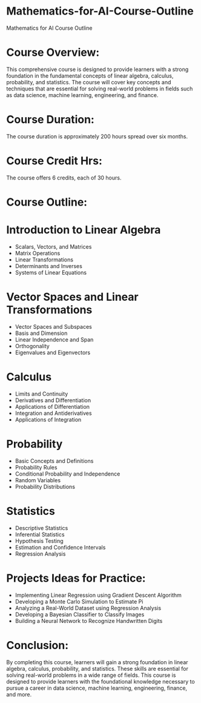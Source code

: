 # Mathematics-for-AI-Course-Outline
Mathematics for AI Course Outline

# Course Overview:

This comprehensive course is designed to provide learners with a strong foundation in the fundamental concepts of linear algebra, calculus, probability, and statistics. The course will cover key concepts and techniques that are essential for solving real-world problems in fields such as data science, machine learning, engineering, and finance.

# Course Duration:

The course duration is approximately 200 hours spread over six months.

# Course Credit Hrs:

The course offers 6 credits, each of 30 hours.

# Course Outline:

# Introduction to Linear Algebra

- Scalars, Vectors, and Matrices
- Matrix Operations
- Linear Transformations
- Determinants and Inverses
- Systems of Linear Equations

# Vector Spaces and Linear Transformations

- Vector Spaces and Subspaces
- Basis and Dimension
- Linear Independence and Span
- Orthogonality
- Eigenvalues and Eigenvectors

# Calculus

- Limits and Continuity
- Derivatives and Differentiation
- Applications of Differentiation
- Integration and Antiderivatives
- Applications of Integration

# Probability

- Basic Concepts and Definitions
- Probability Rules
- Conditional Probability and Independence
- Random Variables
- Probability Distributions

# Statistics

- Descriptive Statistics
- Inferential Statistics
- Hypothesis Testing
- Estimation and Confidence Intervals
- Regression Analysis

# Projects Ideas for Practice:

- Implementing Linear Regression using Gradient Descent Algorithm
- Developing a Monte Carlo Simulation to Estimate Pi
- Analyzing a Real-World Dataset using Regression Analysis
- Developing a Bayesian Classifier to Classify Images
- Building a Neural Network to Recognize Handwritten Digits

# Conclusion:

By completing this course, learners will gain a strong foundation in linear algebra, calculus, probability, and statistics. These skills are essential for solving real-world problems in a wide range of fields. This course is designed to provide learners with the foundational knowledge necessary to pursue a career in data science, machine learning, engineering, finance, and more.
